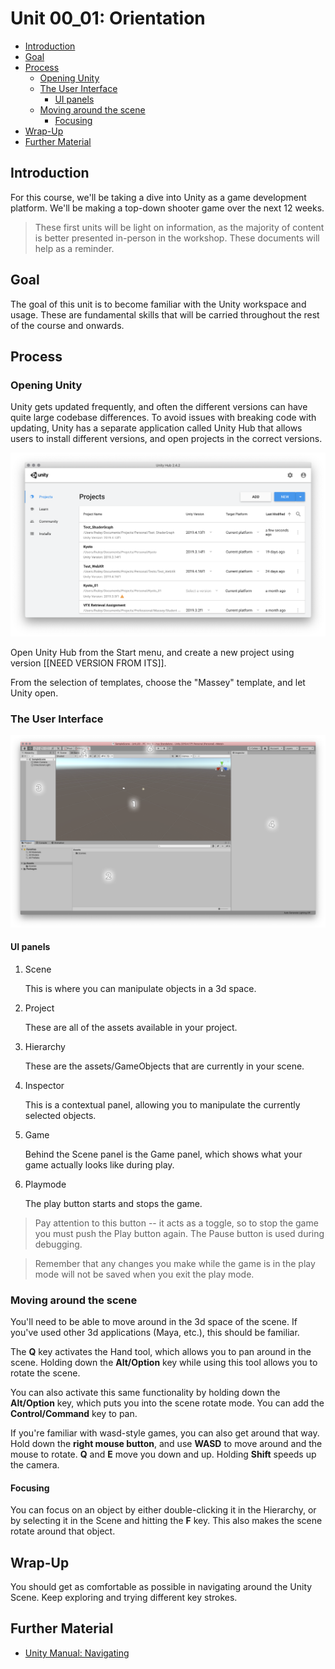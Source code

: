 # Unit 00_01: Orientation <!-- omit in toc -->

- [Introduction](#introduction)
- [Goal](#goal)
- [Process](#process)
  - [Opening Unity](#opening-unity)
  - [The User Interface](#the-user-interface)
    - [UI panels](#ui-panels)
  - [Moving around the scene](#moving-around-the-scene)
    - [Focusing](#focusing)
- [Wrap-Up](#wrap-up)
- [Further Material](#further-material)

## Introduction

For this course, we'll be taking a dive into Unity as a game development platform. We'll be making a top-down shooter game over the next 12 weeks.

> These first units will be light on information, as the majority of content is better presented in-person in the workshop. These documents will help as a reminder.

## Goal

The goal of this unit is to become familiar with the Unity workspace and usage. These are fundamental skills that will be carried throughout the rest of the course and onwards.

## Process

### Opening Unity

Unity gets updated frequently, and often the different versions can have quite large codebase differences. To avoid issues with breaking code with updating, Unity has a separate application called Unity Hub that allows users to install different versions, and open projects in the correct versions.

![Unity Hub](images/00_UnityHub.png)

Open Unity Hub from the Start menu, and create a new project using version [[NEED VERSION FROM ITS]].

From the selection of templates, choose the "Massey" template, and let Unity open.

### The User Interface

![Unity Interface](images/00_UnityInterface.png)

#### UI panels

1. Scene

    This is where you can manipulate objects in a 3d space.

2. Project

    These are all of the assets available in your project.

3. Hierarchy

    These are the assets/GameObjects that are currently in your scene.

4. Inspector

    This is a contextual panel, allowing you to manipulate the currently selected objects.

5. Game

    Behind the Scene panel is the Game panel, which shows what your game actually looks like during play.

6. Playmode

    The play button starts and stops the game.

> Pay attention to this button -- it acts as a toggle, so to stop the game you must push the Play button again. The Pause button is used during debugging.

> Remember that any changes you make while the game is in the play mode will not be saved when you exit the play mode.

### Moving around the scene

You'll need to be able to move around in the 3d space of the scene. If you've used other 3d applications (Maya, etc.), this should be familiar.

The **Q** key activates the Hand tool, which allows you to pan around in the scene. Holding down the **Alt/Option** key while using this tool allows you to rotate the scene.

You can also activate this same functionality by holding down the **Alt/Option** key, which puts you into the scene rotate mode. You can add the **Control/Command** key to pan.

If you're familiar with wasd-style games, you can also get around that way. Hold down the **right mouse button**, and use **WASD** to move around and the mouse to rotate. **Q** and **E** move you down and up. Holding **Shift** speeds up the camera.

#### Focusing

You can focus on an object by either double-clicking it in the Hierarchy, or by selecting it in the Scene and hitting the **F** key. This also makes the scene rotate around that object.

## Wrap-Up

You should get as comfortable as possible in navigating around the Unity Scene. Keep exploring and trying different key strokes.

## Further Material

- [Unity Manual: Navigating](https://docs.unity3d.com/Manual/SceneViewNavigation.html)
